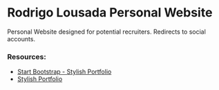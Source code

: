 # Rodrigo Lousada Personal Website

Personal Website designed for potential recruiters. Redirects to social accounts.

### Resources:
* [Start Bootstrap - Stylish Portfolio](https://startbootstrap.com/template-overviews/stylish-portfolio/)
* [Stylish Portfolio](http://startbootstrap.com/template-overviews/stylish-portfolio/)
